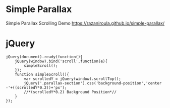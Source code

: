 # Simple Parallax
Simple Parallax Scrolling Demo
https://razaniroula.github.io/simple-parallax/

# jQuery
	jQuery(document).ready(function(){
		jQuery(window).bind('scroll',function(e){
			simpleScroll();
		});   	
		function simpleScroll(){
			var scrolledY = jQuery(window).scrollTop();
			jQuery('.parallax-section').css('background-position','center -'+((scrolledY*0.2))+'px');
			//*(scrolledY*0.2) Background Position*//
		}   	
	});
